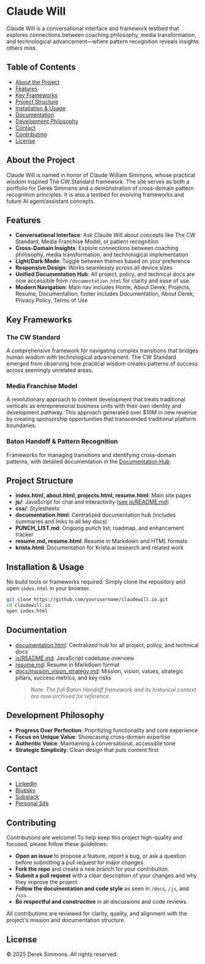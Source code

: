 # Claude Will

Claude Will is a conversational interface and framework testbed that explores connections between coaching philosophy, media transformation, and technological advancement—where pattern recognition reveals insights others miss.

## Table of Contents

- [About the Project](#about-the-project)
- [Features](#features)
- [Key Frameworks](#key-frameworks)
- [Project Structure](#project-structure)
- [Installation &amp; Usage](#installation--usage)
- [Documentation](#documentation)
- [Development Philosophy](#development-philosophy)
- [Contact](#contact)
- [Contributing](#contributing)
- [License](#license)

## About the Project

Claude Will is named in honor of Claude William Simmons, whose practical wisdom inspired The CW Standard framework. The site serves as both a portfolio for Derek Simmons and a demonstration of cross-domain pattern recognition principles. It is also a testbed for evolving frameworks and future AI agent/assistant concepts.

## Features

- **Conversational Interface**: Ask Claude Will about concepts like The CW Standard, Media Franchise Model, or pattern recognition
- **Cross-Domain Insights**: Explore connections between coaching philosophy, media transformation, and technological implementation
- **Light/Dark Mode**: Toggle between themes based on your preference
- **Responsive Design**: Works seamlessly across all device sizes
- **Unified Documentation Hub**: All project, policy, and technical docs are now accessible from `/documentation.html` for clarity and ease of use
- **Modern Navigation**: Main nav includes Home, About Derek, Projects, Resume, Documentation; footer includes Documentation, About Derek, Privacy Policy, Terms of Use

## Key Frameworks

### The CW Standard

A comprehensive framework for navigating complex transitions that bridges human wisdom with technological advancement. The CW Standard emerged from observing how practical wisdom creates patterns of success across seemingly unrelated areas.

### Media Franchise Model

A revolutionary approach to content development that treats traditional verticals as entrepreneurial business units with their own identity and development pathway. This approach generated over $10M in new revenue by creating sponsorship opportunities that transcended traditional platform boundaries.

### Baton Handoff & Pattern Recognition

Frameworks for managing transitions and identifying cross-domain patterns, with detailed documentation in the [Documentation Hub](./documentation.html).

## Project Structure

- **index.html, about.html, projects.html, resume.html**: Main site pages
- **js/**: JavaScript for chat and interactivity ([see js/README.md](js/README.md))
- **css/**: Stylesheets
- **documentation.html**: Centralized documentation hub (includes summaries and links to all key docs)
- **PUNCH_LIST.md**: Ongoing punch list, roadmap, and enhancement tracker
- **resume.md, resume.html**: Resume in Markdown and HTML formats
- **krista.html**: Documentation for Krista.ai research and related work

## Installation & Usage

No build tools or frameworks required. Simply clone the repository and open `index.html` in your browser.

```sh
git clone https://github.com/yourusername/claudewill.io.git
cd claudewill.io
open index.html
```

## Documentation

- [documentation.html](./documentation.html): Centralized hub for all project, policy, and technical docs
- [js/README.md](js/README.md): JavaScript codebase overview
- [resume.md](./resume.md): Resume in Markdown format
- [docs/mission_vision_strategy.md](docs/mission_vision_strategy.md): Mission, vision, values, strategic pillars, success metrics, and key risks
  > *Note: The full Baton Handoff framework and its historical context are now archived for reference.*
  >

## Development Philosophy

- **Progress Over Perfection**: Prioritizing functionality and core experience
- **Focus on Unique Value**: Showcasing cross-domain expertise
- **Authentic Voice**: Maintaining a conversational, accessible tone
- **Strategic Simplicity**: Clean design that puts content first

## Contact

- [LinkedIn](https://www.linkedin.com/in/dereksimm)
- [Bluesky](https://bsky.app/profile/derek4thecws.bsky.social)
- [Substack](https://derek4thecws.substack.com/)
- [Personal Site](https://dcs.bio)

## Contributing

Contributions are welcome! To help keep this project high-quality and focused, please follow these guidelines:

- **Open an issue** to propose a feature, report a bug, or ask a question before submitting a pull request for major changes.
- **Fork the repo** and create a new branch for your contribution.
- **Submit a pull request** with a clear description of your changes and why they improve the project.
- **Follow the documentation and code style** as seen in `/docs`, `/js`, and `/css`.
- **Be respectful and constructive** in all discussions and code reviews.

All contributions are reviewed for clarity, quality, and alignment with the project's mission and documentation structure.

## License

© 2025 Derek Simmons. All rights reserved.
